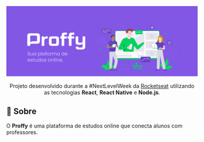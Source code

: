 <div align="center">

![Project Image](.github/proffy.png)

Projeto desenvolvido durante a #NextLevelWeek da [Rocketseat] utilizando as tecnologias **React**, **React Native** e **Node.js**.

</div>

## :bookmark: Sobre

O **Proffy** é uma plataforma de estudos online que conecta alunos com professores.
<!-- Links -->
[Rocketseat]: https://rocketseat.com.br/